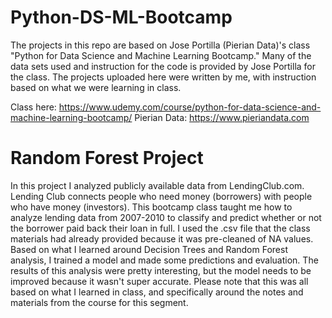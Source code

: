 # Python-DS-ML-Bootcamp
The projects in this repo are based on Jose Portilla (Pierian Data)'s class "Python for Data Science and Machine Learning Bootcamp." Many of the data sets used and instruction for the code is provided by Jose Portilla for the class. The projects uploaded here were written by me, with instruction based on what we were learning in class.

Class here: https://www.udemy.com/course/python-for-data-science-and-machine-learning-bootcamp/ Pierian Data: https://www.pieriandata.com


# Random Forest Project
In this project I analyzed publicly available data from LendingClub.com. Lending Club connects people who need money (borrowers) with people who have money (investors). This bootcamp class taught me how to analyze lending data from 2007-2010 to classify and predict whether or not the borrower paid back their loan in full. I used the .csv file that the class materials had already provided because it was pre-cleaned of NA values. Based on what I learned around Decision Trees and Random Forest analysis, I trained a model and made some predictions and evaluation. The results of this analysis were pretty interesting, but the model needs to be improved because it wasn't super accurate. Please note that this was all based on what I learned in class, and specifically around the notes and materials from the course for this segment.

